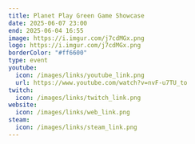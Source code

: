 ```yaml
---
title: Planet Play Green Game Showcase
date: 2025-06-07 23:00
end: 2025-06-04 16:55
image: https://i.imgur.com/j7cdMGx.png
logo: https://i.imgur.com/j7cdMGx.png
borderColor: "#ff6600"
type: event
youtube:
  icon: /images/links/youtube_link.png
  url: https://www.youtube.com/watch?v=nvF-u7TU_to
twitch:
  icon: /images/links/twitch_link.png
website:
  icon: /images/links/web_link.png
steam:
  icon: /images/links/steam_link.png
---
```

